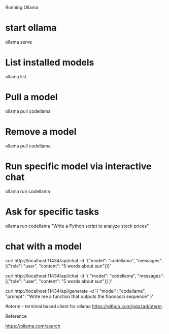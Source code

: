 Running Ollama

# start ollama
ollama serve

# List installed models
ollama list

# Pull a model
ollama pull codellama

# Remove a model
ollama pull codellama

# Run specific model via interactive chat
ollama run codellama

# Ask for specific tasks
ollama run codellama "Write a Python script to analyze stock prices"

# chat with a model
curl http://localhost:11434/api/chat -d '{"model": "codellama", "messages": [{"role": "user", "content": "5 words about sun"}]}'

curl http://localhost:11434/api/chat -d '{
  "model": "codellama",
  "messages": [{"role": "user", "content": "5 words about sun"}]
}'

curl http://localhost:11434/api/generate -d '{
  "model": "codellama",
  "prompt": "Write me a function that outputs the fibonacci sequence"
}'

#oterm - terminal based client for ollama
https://github.com/ggozad/oterm


Reference 

https://ollama.com/search
